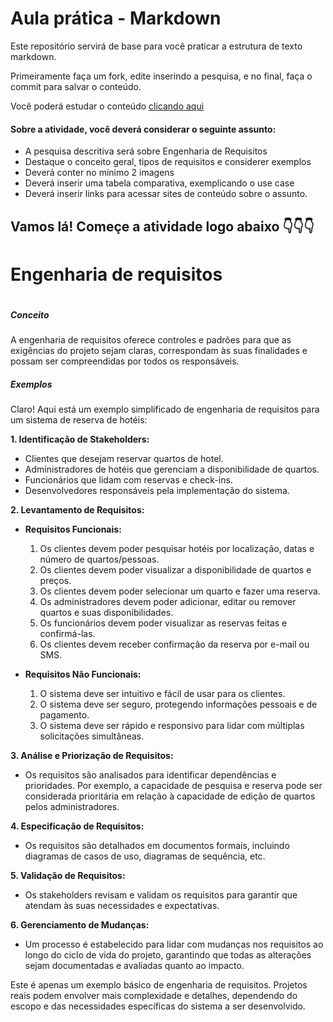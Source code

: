 # Aula prática - Markdown

Este repositório servirá de base para você praticar a estrutura de texto markdown. 

Primeiramente faça um fork, edite inserindo a pesquisa, e no final, faça o commit para salvar o conteúdo.

Você poderá estudar o conteúdo [clicando aqui](https://docs.pipz.com/central-de-ajuda/learning-center/guia-basico-de-markdown#open)

#### Sobre a atividade, você deverá considerar o seguinte assunto:

- A pesquisa descritiva será sobre Engenharia de Requisitos
- Destaque o conceito geral, tipos de requisitos e considerer exemplos
- Deverá conter no mínimo 2 imagens
- Deverá inserir uma tabela comparativa, exemplicando o use case
- Deverá inserir links para acessar sites de conteúdo sobre o assunto.


## Vamos lá! Começe a atividade logo abaixo 👇👇👇

# Engenharia de requisitos <h1>

##### Conceito <h5>
A engenharia de requisitos oferece controles e padrões para que as exigências do projeto sejam claras, correspondam às suas finalidades e possam ser compreendidas por todos os responsáveis. 

##### Exemplos
Claro! Aqui está um exemplo simplificado de engenharia de requisitos para um sistema de reserva de hotéis:

**1. Identificação de Stakeholders:**
   - Clientes que desejam reservar quartos de hotel.
   - Administradores de hotéis que gerenciam a disponibilidade de quartos.
   - Funcionários que lidam com reservas e check-ins.
   - Desenvolvedores responsáveis pela implementação do sistema.

**2. Levantamento de Requisitos:**
   - **Requisitos Funcionais:**
     1. Os clientes devem poder pesquisar hotéis por localização, datas e número de quartos/pessoas.
     2. Os clientes devem poder visualizar a disponibilidade de quartos e preços.
     3. Os clientes devem poder selecionar um quarto e fazer uma reserva.
     4. Os administradores devem poder adicionar, editar ou remover quartos e suas disponibilidades.
     5. Os funcionários devem poder visualizar as reservas feitas e confirmá-las.
     6. Os clientes devem receber confirmação da reserva por e-mail ou SMS.

   - **Requisitos Não Funcionais:**
     1. O sistema deve ser intuitivo e fácil de usar para os clientes.
     2. O sistema deve ser seguro, protegendo informações pessoais e de pagamento.
     3. O sistema deve ser rápido e responsivo para lidar com múltiplas solicitações simultâneas.

**3. Análise e Priorização de Requisitos:**
   - Os requisitos são analisados para identificar dependências e prioridades. Por exemplo, a capacidade de pesquisa e reserva pode ser considerada prioritária em relação à capacidade de edição de quartos pelos administradores.

**4. Especificação de Requisitos:**
   - Os requisitos são detalhados em documentos formais, incluindo diagramas de casos de uso, diagramas de sequência, etc.

**5. Validação de Requisitos:**
   - Os stakeholders revisam e validam os requisitos para garantir que atendam às suas necessidades e expectativas.

**6. Gerenciamento de Mudanças:**
   - Um processo é estabelecido para lidar com mudanças nos requisitos ao longo do ciclo de vida do projeto, garantindo que todas as alterações sejam documentadas e avaliadas quanto ao impacto.

Este é apenas um exemplo básico de engenharia de requisitos. Projetos reais podem envolver mais complexidade e detalhes, dependendo do escopo e das necessidades específicas do sistema a ser desenvolvido.
